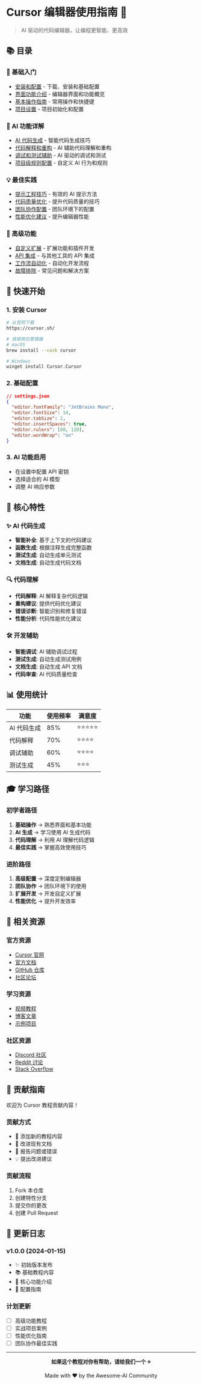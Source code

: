 # Cursor 编辑器使用指南 🚀

> AI 驱动的代码编辑器，让编程更智能、更高效

## 📚 目录

### 🎯 基础入门

- [安装和配置](./installation.md) - 下载、安装和基础配置
- [界面功能介绍](./interface.md) - 编辑器界面和功能概览
- [基本操作指南](./basic-operations.md) - 常用操作和快捷键
- [项目设置](./project-setup.md) - 项目初始化和配置

### 🧠 AI 功能详解

- [AI 代码生成](./ai-code-generation.md) - 智能代码生成技巧
- [代码解释和重构](./code-explanation.md) - AI 辅助代码理解和重构
- [调试和测试辅助](./debugging-testing.md) - AI 驱动的调试和测试
- [项目级规则配置](./project-rules.md) - 自定义 AI 行为和规则

### 💡 最佳实践

- [提示工程技巧](./prompt-engineering.md) - 有效的 AI 提示方法
- [代码质量优化](./code-quality.md) - 提升代码质量的技巧
- [团队协作配置](./team-collaboration.md) - 团队环境下的配置
- [性能优化建议](./performance-optimization.md) - 提升编辑器性能

### 🔧 高级功能

- [自定义扩展](./extensions.md) - 扩展功能和插件开发
- [API 集成](./api-integration.md) - 与其他工具的 API 集成
- [工作流自动化](./workflow-automation.md) - 自动化开发流程
- [故障排除](./troubleshooting.md) - 常见问题和解决方案

## 🎯 快速开始

### 1. 安装 Cursor

```bash
# 从官网下载
https://cursor.sh/

# 或使用包管理器
# macOS
brew install --cask cursor

# Windows
winget install Cursor.Cursor
```

### 2. 基础配置

```json
// settings.json
{
  "editor.fontFamily": "JetBrains Mono",
  "editor.fontSize": 14,
  "editor.tabSize": 2,
  "editor.insertSpaces": true,
  "editor.rulers": [80, 120],
  "editor.wordWrap": "on"
}
```

### 3. AI 功能启用

- 在设置中配置 API 密钥
- 选择适合的 AI 模型
- 调整 AI 响应参数

## 🚀 核心特性

### ✨ AI 代码生成

- **智能补全**: 基于上下文的代码建议
- **函数生成**: 根据注释生成完整函数
- **测试生成**: 自动生成单元测试
- **文档生成**: 自动生成代码文档

### 🔍 代码理解

- **代码解释**: AI 解释复杂代码逻辑
- **重构建议**: 提供代码优化建议
- **错误诊断**: 智能识别和修复错误
- **性能分析**: 代码性能优化建议

### 🛠️ 开发辅助

- **智能调试**: AI 辅助调试过程
- **测试生成**: 自动生成测试用例
- **文档生成**: 自动生成 API 文档
- **代码审查**: AI 代码质量检查

## 📊 使用统计

| 功能        | 使用频率 | 满意度     |
| ----------- | -------- | ---------- |
| AI 代码生成 | 85%      | ⭐⭐⭐⭐⭐ |
| 代码解释    | 70%      | ⭐⭐⭐⭐   |
| 调试辅助    | 60%      | ⭐⭐⭐⭐   |
| 测试生成    | 45%      | ⭐⭐⭐     |

## 🎓 学习路径

### 初学者路径

1. **基础操作** → 熟悉界面和基本功能
2. **AI 生成** → 学习使用 AI 生成代码
3. **代码理解** → 利用 AI 理解代码逻辑
4. **最佳实践** → 掌握高效使用技巧

### 进阶路径

1. **高级配置** → 深度定制编辑器
2. **团队协作** → 团队环境下的使用
3. **扩展开发** → 开发自定义扩展
4. **性能优化** → 提升开发效率

## 🔗 相关资源

### 官方资源

- [Cursor 官网](https://cursor.sh/)
- [官方文档](https://docs.cursor.sh/)
- [GitHub 仓库](https://github.com/getcursor/cursor)
- [社区论坛](https://community.cursor.sh/)

### 学习资源

- [视频教程](https://www.youtube.com/@cursor-ai)
- [博客文章](https://cursor.sh/blog)
- [示例项目](https://github.com/getcursor/examples)

### 社区资源

- [Discord 社区](https://discord.gg/cursor)
- [Reddit 讨论](https://www.reddit.com/r/CursorAI/)
- [Stack Overflow](https://stackoverflow.com/questions/tagged/cursor)

## 🤝 贡献指南

欢迎为 Cursor 教程贡献内容！

### 贡献方式

- 📝 添加新的教程内容
- 🔧 改进现有文档
- 🐛 报告问题或错误
- 💡 提出改进建议

### 贡献流程

1. Fork 本仓库
2. 创建特性分支
3. 提交你的更改
4. 创建 Pull Request

## 📝 更新日志

### v1.0.0 (2024-01-15)

- ✨ 初始版本发布
- 📚 基础教程内容
- 🎯 核心功能介绍
- 🔧 配置指南

### 计划更新

- [ ] 高级功能教程
- [ ] 实战项目案例
- [ ] 性能优化指南
- [ ] 团队协作最佳实践

---

<div align="center">

**如果这个教程对你有帮助，请给我们一个 ⭐️**

Made with ❤️ by the Awesome-AI Community

</div>
